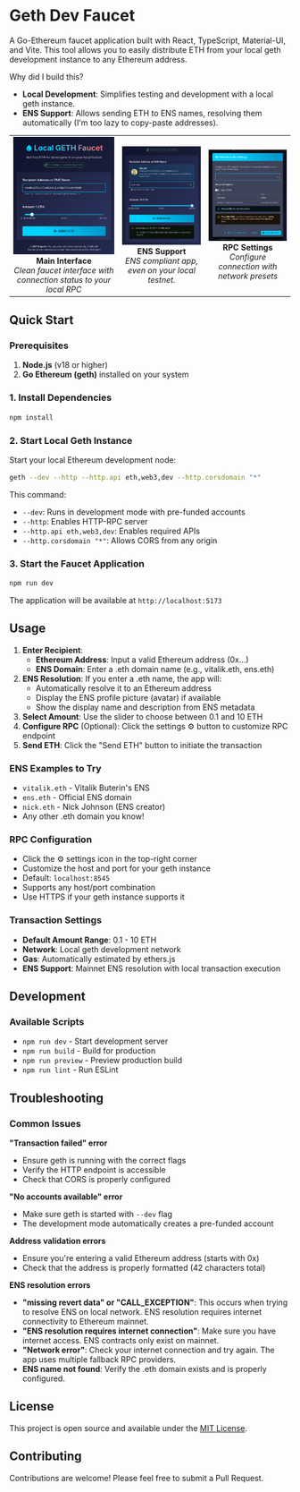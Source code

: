 # Geth Dev Faucet

A Go-Ethereum faucet application built with React, TypeScript, Material-UI, and Vite. This tool allows you to easily distribute ETH from your local geth development instance to any Ethereum address.

Why did I build this?
- **Local Development**: Simplifies testing and development with a local geth instance.
- **ENS Support**: Allows sending ETH to ENS names, resolving them automatically (I'm too lazy to copy-paste addresses).

<table>
  <tr>
    <td align="center">
      <img src="./screenshots/image2.png" alt="Main Interface" width="250"/>
      <br />
      <strong>Main Interface</strong>
      <br />
      <em>Clean faucet interface with connection status to your local RPC</em>
    </td>
    <td align="center">
      <img src="./screenshots/image1.png" alt="ENS Support" width="250"/>
      <br />
      <strong>ENS Support</strong>
      <br />
      <em>ENS compliant app, even on your local testnet.</em>
    </td>
    <td align="center">
      <img src="./screenshots/image3.png" alt="RPC Settings" width="250"/>
      <br />
      <strong>RPC Settings</strong>
      <br />
      <em>Configure connection with network presets</em>
    </td>
  </tr>
</table>

## Quick Start

### Prerequisites

1. **Node.js** (v18 or higher)
2. **Go Ethereum (geth)** installed on your system

### 1. Install Dependencies

```bash
npm install
```

### 2. Start Local Geth Instance

Start your local Ethereum development node:

```bash
geth --dev --http --http.api eth,web3,dev --http.corsdomain "*"
```

This command:
- `--dev`: Runs in development mode with pre-funded accounts
- `--http`: Enables HTTP-RPC server
- `--http.api eth,web3,dev`: Enables required APIs
- `--http.corsdomain "*"`: Allows CORS from any origin

### 3. Start the Faucet Application

```bash
npm run dev
```

The application will be available at `http://localhost:5173`

## Usage

1. **Enter Recipient**: 
   - **Ethereum Address**: Input a valid Ethereum address (0x...)
   - **ENS Domain**: Enter a .eth domain name (e.g., vitalik.eth, ens.eth)
2. **ENS Resolution**: If you enter a .eth name, the app will:
   - Automatically resolve it to an Ethereum address
   - Display the ENS profile picture (avatar) if available
   - Show the display name and description from ENS metadata
3. **Select Amount**: Use the slider to choose between 0.1 and 10 ETH
4. **Configure RPC** (Optional): Click the settings ⚙️ button to customize RPC endpoint
5. **Send ETH**: Click the "Send ETH" button to initiate the transaction

### ENS Examples to Try
- `vitalik.eth` - Vitalik Buterin's ENS
- `ens.eth` - Official ENS domain
- `nick.eth` - Nick Johnson (ENS creator)
- Any other .eth domain you know!

### RPC Configuration

- Click the ⚙️ settings icon in the top-right corner
- Customize the host and port for your geth instance
- Default: `localhost:8545`
- Supports any host/port combination
- Use HTTPS if your geth instance supports it

### Transaction Settings

- **Default Amount Range**: 0.1 - 10 ETH
- **Network**: Local geth development network
- **Gas**: Automatically estimated by ethers.js
- **ENS Support**: Mainnet ENS resolution with local transaction execution

## Development

### Available Scripts

- `npm run dev` - Start development server
- `npm run build` - Build for production
- `npm run preview` - Preview production build
- `npm run lint` - Run ESLint

## Troubleshooting

### Common Issues

**"Transaction failed" error**
- Ensure geth is running with the correct flags
- Verify the HTTP endpoint is accessible
- Check that CORS is properly configured

**"No accounts available" error**
- Make sure geth is started with `--dev` flag
- The development mode automatically creates a pre-funded account

**Address validation errors**
- Ensure you're entering a valid Ethereum address (starts with 0x)
- Check that the address is properly formatted (42 characters total)

**ENS resolution errors**
- **"missing revert data" or "CALL_EXCEPTION"**: This occurs when trying to resolve ENS on local network. ENS resolution requires internet connectivity to Ethereum mainnet.
- **"ENS resolution requires internet connection"**: Make sure you have internet access. ENS contracts only exist on mainnet.
- **"Network error"**: Check your internet connection and try again. The app uses multiple fallback RPC providers.
- **ENS name not found**: Verify the .eth domain exists and is properly configured.



## License

This project is open source and available under the [MIT License](LICENSE).

## Contributing

Contributions are welcome! Please feel free to submit a Pull Request.

